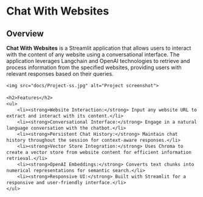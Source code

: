 <!DOCTYPE html>
<html lang="en">
<head>
    <meta charset="UTF-8">
    <meta name="viewport" content="width=device-width, initial-scale=1.0">
</head>
<body>
    <h1>Chat With Websites</h1>
    <h2>Overview</h2>
    <p><strong>Chat With Websites</strong> is a Streamlit application that allows users to interact with the content of any website using a conversational interface. The application leverages Langchain and OpenAI technologies to retrieve and process information from the specified websites, providing users with relevant responses based on their queries.</p>

    <img src="docs/Project-ss.jpg" alt="Project screenshot">

    <h2>Features</h2>
    <ul>
        <li><strong>Website Interaction:</strong> Input any website URL to extract and interact with its content.</li>
        <li><strong>Conversational Interface:</strong> Engage in a natural language conversation with the chatbot.</li>
        <li><strong>Persistent Chat History:</strong> Maintain chat history throughout the session for context-aware responses.</li>
        <li><strong>Vector Store Integration:</strong> Uses Chroma to create a vector store from website content for efficient information retrieval.</li>
        <li><strong>OpenAI Embeddings:</strong> Converts text chunks into numerical representations for semantic search.</li>
        <li><strong>Responsive UI:</strong> Built with Streamlit for a responsive and user-friendly interface.</li>
    </ul>
</body>
</html>
